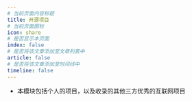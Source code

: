 ```yaml
---
# 当前页面内容标题
title: 开源项目
# 当前页面图标
icon: share
# 是否显示本页面
index: false
# 是否将该文章添加至文章列表中
article: false
# 是否将该文章添加至时间线中
timeline: false
---
```


* 本模块包括个人的项目，以及收录的其他三方优秀的互联网项目

